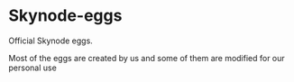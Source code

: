 # Skynode-eggs
Official Skynode eggs.

Most of the eggs are created by us and some of them are modified for our personal use
